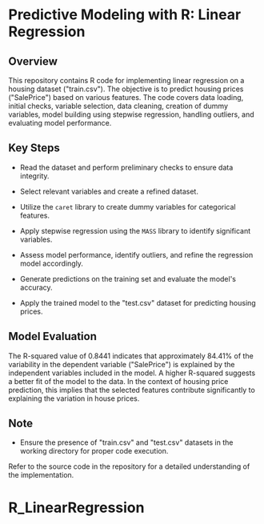 # Predictive Modeling with R: Linear Regression

## Overview

This repository contains R code for implementing linear regression on a housing dataset ("train.csv"). The objective is to predict housing prices ("SalePrice") based on various features. The code covers data loading, initial checks, variable selection, data cleaning, creation of dummy variables, model building using stepwise regression, handling outliers, and evaluating model performance.

## Key Steps

-   Read the dataset and perform preliminary checks to ensure data integrity.

-   Select relevant variables and create a refined dataset.

-   Utilize the `caret` library to create dummy variables for categorical features.

-   Apply stepwise regression using the `MASS` library to identify significant variables.

-   Assess model performance, identify outliers, and refine the regression model accordingly.

-   Generate predictions on the training set and evaluate the model's accuracy.

-   Apply the trained model to the "test.csv" dataset for predicting housing prices.

## Model Evaluation

The R-squared value of 0.8441 indicates that approximately 84.41% of the variability in the dependent variable ("SalePrice") is explained by the independent variables included in the model. A higher R-squared suggests a better fit of the model to the data. In the context of housing price prediction, this implies that the selected features contribute significantly to explaining the variation in house prices.

## Note

-   Ensure the presence of "train.csv" and "test.csv" datasets in the working directory for proper code execution.

Refer to the source code in the repository for a detailed understanding of the implementation.
# R_LinearRegression
